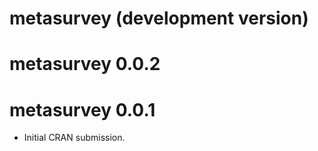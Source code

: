 # metasurvey (development version)

# metasurvey 0.0.2

# metasurvey 0.0.1

* Initial CRAN submission.

